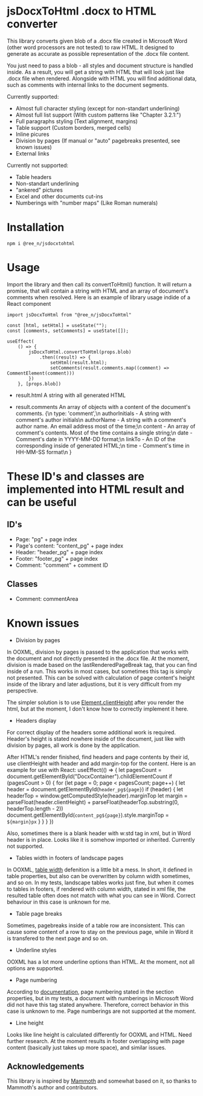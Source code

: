 # jsDocxToHtml .docx to HTML converter

This library converts given blob of a .docx file created in Microsoft Word
(other word processors are not tested) to raw HTML. It designed to generate
as accurate as possible representation of the .docx file content.

You just need to pass a blob - all styles and document structure is handled inside.
As a result, you will get a string with HTML that will look just like .docx file when rendered.
Alongside with HTML you will find additional data, such as comments with
internal links to the document segments. 

Currently supported:
* Almost full character styling (except for non-standart underlining)
* Almost full list support (With custom patterns like "Chapter 3.2.1:")
* Full paragraphs styling (Text alignment, margins)
* Table support (Custom borders, merged cells)
* Inline picures
* Division by pages (If manual or "auto" pagebreaks presented, see known issues)
* External links

Currently not supported:
* Table headers
* Non-standart underlining
* "ankered" pictures
* Excel and other documents cut-ins
* Numberings with "number maps" (Like Roman numerals)

# Installation
    npm i @ree_n/jsdocxtohtml
# Usage
Import the library and then call its convertToHtml() function.
It will return a promise, that will contain a string with HTML and an array of document's comments when resolved.
Here is an example of library usage indide of a React component

    import jsDocxToHtml from "@ree_n/jsDocxToHtml"

    const [html, setHtml] = useState("");
    const [comments, setComments] = useState([]);

    useEffect(
        () => {
            jsDocxToHtml.convertToHtml(props.blob)
                .then((result) => {
                    setHtml(result.html);
                    setComments(result.comments.map((comment) => CommentElement(comment)))  
            })
        }, [props.blob])


- result.html
A string with all generated HTML

- result.comments
An array of objects with a content of the document's comments.
{\n
  type: 'comment',\n
  authorInitials - A string with comment's author initials\n
  authorName  - A string with a comment's author name. An email address most of the time;\n
  content - An array of comment's contents. Most of the time contains a single string;\n
  date - Comment's date in YYYY-MM-DD format;\n
  linkTo - An ID of the corresponding <span> inside of generated HTML;\n
  time - Comment's time in HH-MM-SS format\n
}
# These ID's and classes are implemented into HTML result and can be useful
## ID's
* Page: "pg" + page index
* Page's content: "content_pg" + page index
* Header: "header_pg" + page index
* Footer: "footer_pg" + page index
* Comment: "comment" + comment ID
## Classes
* Comment: commentArea

# Known issues
- Division by pages

In OOXML, division by pages is passed to the application that works with the document
and not directly presented in the .docx file. At the moment, division is made based on the
lastRenderedPageBreak tag, that you can find inside of a run. This works in most cases,
but sometimes this tag is simply not presented.
This can be solved with calculation of page content's height inside of the library and later adjustions,
but it is very difficult from my perspective.

The simpler solution is to use [Element.clientHeight](https://developer.mozilla.org/en-US/docs/Web/API/Element/clientHeight) after you render the html, but at the moment, I don't know how to correctly implement it here.
- Headers display

For correct display of the headers some additional work is required.
Header's height is stated nowhere inside of the document, just like with division by pages, all work
is done by the application.

After HTML's render finished, find headers and page contents by their id, use clientHeight with header
and add margin-top for the content. Here is an example for use with React:
    useEffect(() => {
            let pagesCount = document.getElementById("DocxContainer").childElementCount
            if (pagesCount > 0) {
                for (let page = 0; page < pagesCount; page++) {
                    let header = document.getElementById(`header_pg${page}`)
                    if (header) {
                        let headerTop = window.getComputedStyle(header).marginTop
                        let margin = parseFloat(header.clientHeight) + parseFloat(headerTop.substring(0, headerTop.length - 2))
                        document.getElementById(`content_pg${page}`).style.marginTop = `${margin}px`
                    }
                }
            }
        })

Also, sometimes there is a blank header with w:std tag in xml, but in Word header is in place. Looks like
it is somehow imported or inherited. Currently not supported.
- Tables width in footers of landscape pages

In OOXML, [table width](http://officeopenxml.com/WPtable.php) defenition is a little bit a mess. In short, it defined in table
properties, but also can be overwritten by column width sometimes, and so on.
In my tests, landscape tables works just fine, but when it comes to tables in footers, if rendered with
column width, stated in xml file, the resulted table often does not match with what you can see in Word.
Correct behaviour in this case is unknown for me.
- Table page breaks

Sometimes, pagebreaks inside of a table row are inconsistent. This can cause some content of a row to stay
on the previous page, while in Word it is transfered to the next page and so on.
- Underline styles

OOXML has a lot more underline options than HTML. At the moment, not all options are supported.
- Page numbering

According to [documentation](http://officeopenxml.com/WPSectionPgNumType.php), page numbering stated in the section properties,
but in my tests, a document with numberings in Microsoft Word did not have this tag stated anywhere.
Therefore, correct behavior in this case is unknown to me. Page numberings are not supported at the moment.
- Line height

Looks like line height is calculated differently for OOXML and HTML. Need further research.
At the moment results in footer overlapping with page content (basically just takes up more space), and similar issues.
## Acknowledgements

This library is inspired by [Mammoth](https://www.npmjs.com/package/pammoth) and somewhat based on it,
so thanks to Mammoth's author and contributors.